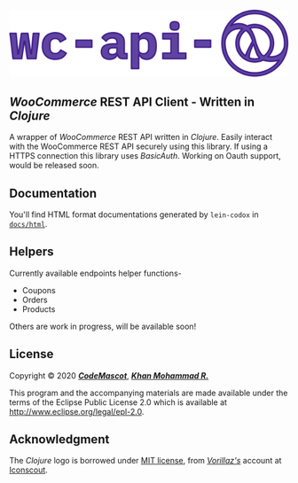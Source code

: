 <p align="center"><a href="https://codemascot.com" target="_blank"><img src="https://raw.githubusercontent.com/codemascot/wc-api-clj/master/img/logo.svg" width="600"></a></p>

## *WooCommerce* REST API Client - Written in *Clojure*
A wrapper of *WooCommerce* REST API written in *Clojure*. Easily interact with the WooCommerce REST API securely using this library. If using a HTTPS connection this library uses *BasicAuth*. Working on Oauth support, would be released soon.

## Documentation
You'll find HTML format documentations generated by `lein-codox` in [`docs/html`](docs/html/). 

## Helpers
Currently available endpoints helper functions-
- Coupons
- Orders
- Products

Others are work in progress, will be available soon!

## License
Copyright © 2020 ***[CodeMascot](https://www.codemascot.com/)***, ***[Khan Mohammad R.](https://www.codemascot.com/)***

This program and the accompanying materials are made available under the terms of the Eclipse Public License 2.0 which is available at http://www.eclipse.org/legal/epl-2.0.

## Acknowledgment
The *Clojure* logo is borrowed under [MIT license](https://opensource.org/licenses/MIT), from *[Vorillaz's](https://iconscout.com/contributors/vorillaz/icons)* account at [Iconscout](https://iconscout.com).
